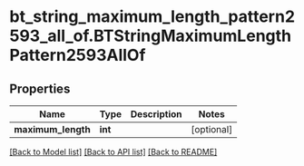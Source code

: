 # bt_string_maximum_length_pattern2593_all_of.BTStringMaximumLengthPattern2593AllOf

## Properties
Name | Type | Description | Notes
------------ | ------------- | ------------- | -------------
**maximum_length** | **int** |  | [optional] 

[[Back to Model list]](../README.md#documentation-for-models) [[Back to API list]](../README.md#documentation-for-api-endpoints) [[Back to README]](../README.md)


